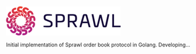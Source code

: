 ![Sprawl Logo](logo.png)

Initial implementation of Sprawl order book protocol in Golang. Developing...
